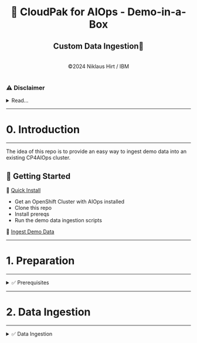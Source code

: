 <center> <h1>🐣 CloudPak for AIOps - Demo-in-a-Box</h1> </center>

<center> <h2>Custom Data Ingestion🚀</h2> </center>
<BR>
<center> ©2024 Niklaus Hirt / IBM </center>

 

<div style="page-break-after: always;"></div>

<BR>

### ⚠️ Disclaimer

<details>
<summary>Read...</summary>



> ### ❗ This is provided `as-is`:
> 
> * I'm sure there are errors
> * I'm sure it's not complete
> * It clearly can be improved
> 
> 
> Please contact me if you have feedback or if you find glitches or problems.
> 
> - on Slack: @niklaushirt or
> - by Mail: nikh@ch.ibm.com
> 
> 
> **❗The installation has been tested on OpenShift 4.14 and 4.15 on:**
> 
> - OpenShift Cluster (VMware on IBM Cloud) - UPI
> 
> But it should work on other Openshift Platforms as well (ROKS, Fyre, ...)
> 
> 
> 
> ❗ Those are **non-production** installations and are suited only for demo and PoC environments. 
> ❗ Please refer to the official IBM Documentation for production ready installations.

</details>

<div style="page-break-after: always;"></div>

---------------------------------------------------------------
# 0. Introduction
---------------------------------------------------------------

The idea of this repo is to provide an easy way to ingest demo data into an existing CP4AIOps cluster.



## 🚀 Getting Started

🐥 [Quick Install](#1-preparation)

* Get an OpenShift Cluster with AIOps installed
* Clone this repo
* Install prereqs
* Run the demo data ingestion scripts


🐥 [Ingest Demo Data](#2-data-ingestion)

<div style="page-break-after: always;"></div>


---------------------------------------------------------------
# 1. Preparation
---------------------------------------------------------------

<div style="page-break-after: always;"></div>

<details>
<summary>✅ Prerequisites</summary>

## 1.1 Prerequisites 

### OpenShift and CP4AIOps

You can either use an existing OpenShift cluster with CP4AIOps, OR deploy your own using the approach described via this overall git project.
The remainder of this readme assumes you have an existing OCP + AIOps cluster.

### 1.1.1 Install the 'oc' command line

1. Login to your OCP Cluster. 
2. Go to the question mark icon on the top right screen, select 'Command Line Tools'. 
3. Download and install oc - OpenShift Command Line Interface (CLI)
4. Login to your cluster via the "Copy login command" on the same screen where you downloaded the 'oc' command from

### 1.1.2 Install script dependencies

1. Ensure you have 'sed' and 'jq' installed. 

<div style="page-break-after: always;"></div>

</details>


---------------------------------------------------------------
# 2. Data Ingestion
---------------------------------------------------------------

<div style="page-break-after: always;"></div>

<details>
<summary>✅ Data Ingestion</summary>

### 2.1 Add the demo content

In `tools/97_addons/ibm-aiops-custom-scenarios/custom-tool/0_configuration.sh`, adjust the demo content for events and topology.


### 2.2 Run the scripts

1. Go to `tools/97_addons/ibm-aiops-custom-scenarios/custom-tool/`
2. Run `./1_customize-init.sh`
3. Run `./2_create-incident.sh` 


<div style="page-break-after: always;"></div>

</details>


